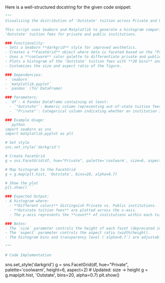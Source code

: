 Here is a well-structured docstring for the given code snippet:

```python
"""
Visualizing the distribution of 'Outstate' tuition across Private and Public institutions using Seaborn's FacetGrid.

This script uses Seaborn and Matplotlib to generate a histogram comparing the distribution of 
'Outstate' tuition fees for private and public institutions. 

### Functionality:
- Sets a Seaborn **darkgrid** style for improved aesthetics.
- Creates a **FacetGrid** object where data is faceted based on the "Private" column.
- Uses a **coolwarm** color palette to differentiate private and public institutions.
- Plots a histogram of the 'Outstate' tuition fees with **20 bins** and **70% transparency (alpha=0.7)**.
- Customizes the size and aspect ratio of the figure.

### Dependencies:
- `seaborn`
- `matplotlib.pyplot`
- `pandas` (for DataFrame)

### Parameters:
- `df`: A Pandas DataFrame containing at least:
  - `"Outstate"`: Numeric column representing out-of-state tuition fees.
  - `"Private"`: Categorical column indicating whether an institution is **Private** or **Public**.

### Example Usage:
```python
import seaborn as sns
import matplotlib.pyplot as plt

# Set style
sns.set_style('darkgrid')

# Create FacetGrid
g = sns.FacetGrid(df, hue="Private", palette='coolwarm', size=6, aspect=2)

# Map histogram to the FacetGrid
g = g.map(plt.hist, 'Outstate', bins=20, alpha=0.7)

# Show the plot
plt.show()```

### Expected Output:
- A histogram where:
  - **Different colors** distinguish Private vs. Public institutions.
  - **Outstate tuition fees** are plotted across the x-axis.
  - The y-axis represents the **count** of institutions within each tuition bin.

### Notes:
- The `size` parameter controls the height of each facet (deprecated in newer versions of Seaborn; use `height` instead).
- The `aspect` parameter controls the aspect ratio (width/height).
- The histogram bins and transparency level (`alpha=0.7`) are adjustable.

"""

# Code Implementation
```
sns.set_style('darkgrid')
g = sns.FacetGrid(df, hue="Private", palette='coolwarm', height=6, aspect=2)  # Updated: size -> height
g = g.map(plt.hist, 'Outstate', bins=20, alpha=0.7)
plt.show()
```